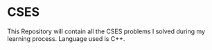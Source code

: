 # CSES
This Repository will contain all the CSES problems I solved during my learning process. Language used is C++.
